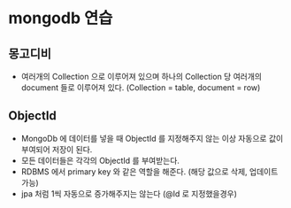 # mongodb 연습

## 몽고디비
- 여러개의 Collection 으로 이루어져 있으며 하나의 Collection 당 여러개의 document 들로 이루어져 있다. (Collection = table, document = row)

## ObjectId
- MongoDb 에 데이터를 넣을 때 ObjectId 를 지정해주지 않는 이상 자동으로 값이 부여되어 저장이 된다.
- 모든 데이터들은 각각의 ObjectId 를 부여받는다.
- RDBMS 에서 primary key 와 같은 역할을 해준다. (해당 값으로 삭제, 업데이트 가능)
- jpa 처럼 1씩 자동으로 증가해주지는 않는다 (@Id 로 지정했을경우)
